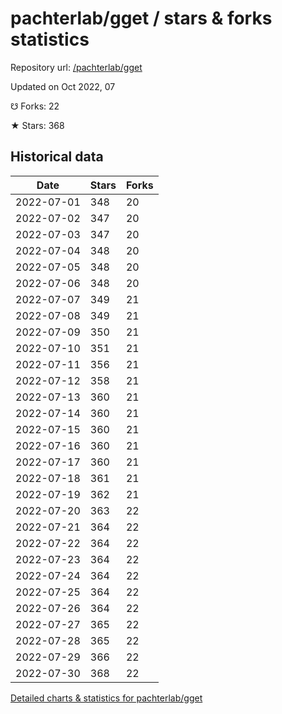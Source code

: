 # pachterlab/gget / stars & forks statistics

Repository url: [/pachterlab/gget](https://github.com/pachterlab/gget)

Updated on Oct 2022, 07

☋ Forks: 22

★ Stars: 368

## Historical data
| Date | Stars | Forks |
|------|-------|-------|
| 2022-07-01 | 348 | 20 | 
| 2022-07-02 | 347 | 20 | 
| 2022-07-03 | 347 | 20 | 
| 2022-07-04 | 348 | 20 | 
| 2022-07-05 | 348 | 20 | 
| 2022-07-06 | 348 | 20 | 
| 2022-07-07 | 349 | 21 | 
| 2022-07-08 | 349 | 21 | 
| 2022-07-09 | 350 | 21 | 
| 2022-07-10 | 351 | 21 | 
| 2022-07-11 | 356 | 21 | 
| 2022-07-12 | 358 | 21 | 
| 2022-07-13 | 360 | 21 | 
| 2022-07-14 | 360 | 21 | 
| 2022-07-15 | 360 | 21 | 
| 2022-07-16 | 360 | 21 | 
| 2022-07-17 | 360 | 21 | 
| 2022-07-18 | 361 | 21 | 
| 2022-07-19 | 362 | 21 | 
| 2022-07-20 | 363 | 22 | 
| 2022-07-21 | 364 | 22 | 
| 2022-07-22 | 364 | 22 | 
| 2022-07-23 | 364 | 22 | 
| 2022-07-24 | 364 | 22 | 
| 2022-07-25 | 364 | 22 | 
| 2022-07-26 | 364 | 22 | 
| 2022-07-27 | 365 | 22 | 
| 2022-07-28 | 365 | 22 | 
| 2022-07-29 | 366 | 22 | 
| 2022-07-30 | 368 | 22 | 


[Detailed charts & statistics for pachterlab/gget](https://reviewgithub.com/rep/pachterlab/gget)
